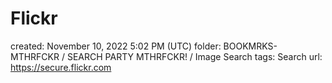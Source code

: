 # Flickr

created: November 10, 2022 5:02 PM (UTC)
folder: BOOKMRKS-MTHRFCKR / SEARCH PARTY MTHRFCKR! / Image Search
tags: Search
url: https://secure.flickr.com